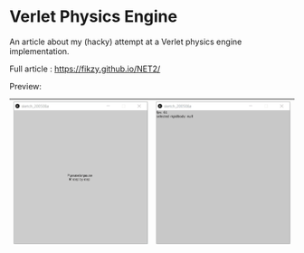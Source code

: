 ﻿# Verlet Physics Engine

An article about my (hacky) attempt at a Verlet physics engine implementation.

Full article : https://fikzy.github.io/NET2/

Preview:

| ![sandbox_3](https://raw.githubusercontent.com/Fikzy/NET2/master/gifs/sandbox_3.gif) | ![sandbox_4](https://raw.githubusercontent.com/Fikzy/NET2/master/gifs/sandbox_4.gif) |
| ------------------------------------------------------------------------------------ | ------------------------------------------------------------------------------------ |
